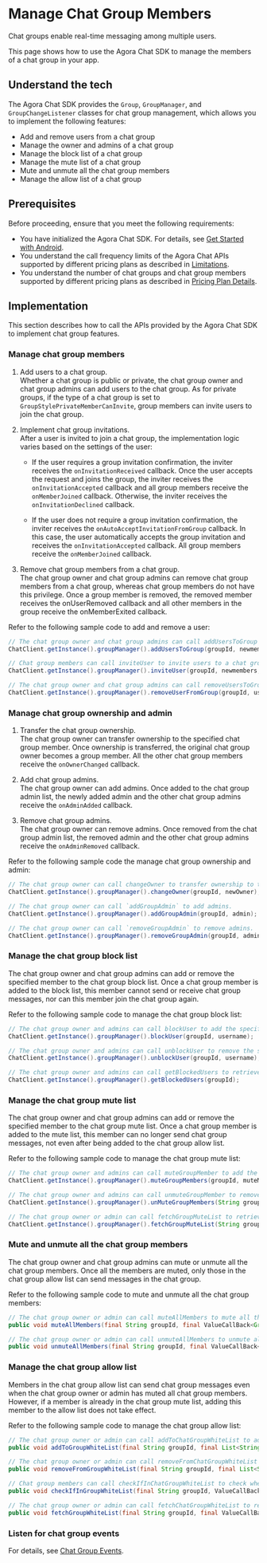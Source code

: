 # Manage Chat Group Members

Chat groups enable real-time messaging among multiple users.

This page shows how to use the Agora Chat SDK to manage the members of a chat group in your app.


## Understand the tech

The Agora Chat SDK provides the `Group`, `GroupManager`, and `GroupChangeListener` classes for chat group management, which allows you to implement the following features:

- Add and remove users from a chat group
- Manage the owner and admins of a chat group
- Manage the block list of a chat group
- Manage the mute list of a chat group
- Mute and unmute all the chat group members
- Manage the allow list of a chat group


## Prerequisites

Before proceeding, ensure that you meet the following requirements:

- You have initialized the Agora Chat SDK. For details, see [Get Started with Android](./agora_chat_get_started_android?platform=Android).
- You understand the call frequency limits of the Agora Chat APIs supported by different pricing plans as described in [Limitations](./agora_chat_limitation?platform=Android).
- You understand the number of chat groups and chat group members supported by different pricing plans as described in [Pricing Plan Details](./agora_chat_plan?platform=Android).


## Implementation

This section describes how to call the APIs provided by the Agora Chat SDK to implement chat group features.

### Manage chat group members

1. Add users to a chat group.  
Whether a chat group is public or private, the chat group owner and chat group admins can add users to the chat group. As for private groups, if the type of a chat group is set to `GroupStylePrivateMemberCanInvite`, group members can invite users to join the chat group.

2. Implement chat group invitations.   
After a user is invited to join a chat group, the implementation logic varies based on the settings of the user:

    - If the user requires a group invitation confirmation, the inviter receives the `onInvitationReceived` callback. Once the user accepts the request and joins the group, the inviter receives the `onInvitationAccepted` callback and all group members receive the `onMemberJoined` callback. Otherwise, the inviter receives the `onInvitationDeclined` callback.

    - If the user does not require a group invitation confirmation, the inviter receives the `onAutoAcceptInvitationFromGroup` callback. In this case, the user automatically accepts the group invitation and receives the `onInvitationAccepted` callback. All group members receive the `onMemberJoined` callback.

3. Remove chat group members from a chat group.  
The chat group owner and chat group admins can remove chat group members from a chat group, whereas chat group members do not have this privilege. Once a group member is removed, the removed member receives the onUserRemoved callback and all other members in the group receive the onMemberExited callback.

Refer to the following sample code to add and remove a user:

```java
// The chat group owner and chat group admins can call addUsersToGroup to add users to a chat group.
ChatClient.getInstance().groupManager().addUsersToGroup(groupId, newmembers);

// Chat group members can call inviteUser to invite users to a chat group.
ChatClient.getInstance().groupManager().inviteUser(groupId, newmembers, null);

// The chat group owner and chat group admins can call removeUsersToGroup to remove group members from a chat group.
ChatClient.getInstance().groupManager().removeUserFromGroup(groupId, username);
```


### Manage chat group ownership and admin

1. Transfer the chat group ownership.  
The chat group owner can transfer ownership to the specified chat group member. Once ownership is transferred, the original chat group owner becomes a group member. All the other chat group members receive the `onOwnerChanged` callback.

2. Add chat group admins.  
The chat group owner can add admins. Once added to the chat group admin list, the newly added admin and the other chat group admins receive the `onAdminAdded` callback.

3. Remove chat group admins.  
The chat group owner can remove admins. Once removed from the chat group admin list, the removed admin and the other chat group admins receive the `onAdminRemoved` callback.

Refer to the following sample code the manage chat group ownership and admin:

```java
// The chat group owner can call changeOwner to transfer ownership to the specified chat group member.
ChatClient.getInstance().groupManager().changeOwner(groupId, newOwner);

// The chat group owner can call `addGroupAdmin` to add admins.
ChatClient.getInstance().groupManager().addGroupAdmin(groupId, admin);

// The chat group owner can call `removeGroupAdmin` to remove admins.
ChatClient.getInstance().groupManager().removeGroupAdmin(groupId, admin);
```


### Manage the chat group block list

The chat group owner and chat group admins can add or remove the specified member to the chat group block list. Once a chat group member is added to the block list, this member cannot send or receive chat group messages, nor can this member join the chat group again.

Refer to the following sample code to manage the chat group block list:

```java
// The chat group owner and admins can call blockUser to add the specified member to the chat group block list.
ChatClient.getInstance().groupManager().blockUser(groupId, username);

// The chat group owner and admins can call unblockUser to remove the specified member from the chat group block list.
ChatClient.getInstance().groupManager().unblockUser(groupId, username);

// The chat group owner and admins can call getBlockedUsers to retrieve the chat group block list.
ChatClient.getInstance().groupManager().getBlockedUsers(groupId);
```


### Manage the chat group mute list

The chat group owner and chat group admins can add or remove the specified member to the chat group mute list. Once a chat group member is added to the mute list, this member can no longer send chat group messages, not even after being added to the chat group allow list.

Refer to the following sample code to manage the chat group mute list:

```java
// The chat group owner and admins can call muteGroupMember to add the specified member to the chat group mute list. The muted member and all the other chat group admins or owner receive the onMuteListAdded callback. 
ChatClient.getInstance().groupManager().muteGroupMembers(groupId, muteMembers, duration);

// The chat group owner and admins can call unmuteGroupMember to remove the specified user from the chat group mute list. The unmuted member and all the other chat group admins or owner receive the onMuteListRemoved callback.
ChatClient.getInstance().groupManager().unMuteGroupMembers(String groupId, List<String> members);

// The chat group owner or admin can call fetchGroupMuteList to retrieve the chat group mute list.
ChatClient.getInstance().groupManager().fetchGroupMuteList(String groupId, int pageNum, int pageSize);
```


### Mute and unmute all the chat group members

The chat group owner and chat group admins can mute or unmute all the chat group members. Once all the members are muted, only those in the chat group allow list can send messages in the chat group.

Refer to the following sample code to mute and unmute all the chat group members:

```java
// The chat group owner or admin can call muteAllMembers to mute all the chat group members. Once all the members are muted, these members receive the onAllMemberMuteStateChanged callback.
public void muteAllMembers(final String groupId, final ValueCallBack<Group> callBack);

// The chat group owner or admin can call unmuteAllMembers to unmute all the chat group members. Once all the members are unmuted, these members receive the onAllMemberMuteStateChanged callback.
public void unmuteAllMembers(final String groupId, final ValueCallBack<Group> callBack);
```


### Manage the chat group allow list

Members in the chat group allow list can send chat group messages even when the chat group owner or admin has muted all chat group members. However, if a member is already in the chat group mute list, adding this member to the allow list does not take effect.

Refer to the following sample code to manage the chat group allow list:

```java
// The chat group owner or admin can call addToChatGroupWhiteList to add the specified member to the chat group allow list. Once the member is added, all the other chat group admins or owner receive the onWhiteListAdded callback.
public void addToGroupWhiteList(final String groupId, final List<String> members, final CallBack callBack);

// The chat group owner or admin can call removeFromChatGroupWhiteList to remove the specified member from the chat group list. Once the member is removed, all the other chat group admins or owner receive the onWhiteListRemoved callback.
public void removeFromGroupWhiteList(final String groupId, final List<String> members, final CallBack callBack);

// Chat group members can call checkIfInChatGroupWhiteList to check whether they are in the chat group allow list.
public void checkIfInGroupWhiteList(final String groupId, ValueCallBack<Boolean> callBack);

// The chat group owner or admin can call fetchChatGroupWhiteList to retrieve the chat group allow list.
public void fetchGroupWhiteList(final String groupId, final ValueCallBack<List<String>> callBack);
```

### Listen for chat group events

For details, see [Chat Group Events](./agora_chat_group_android?platform=Android#listen-for-chat-group-events).